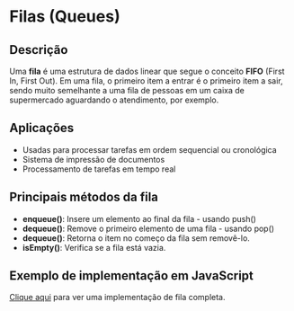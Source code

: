 # Filas (Queues)

## Descrição
Uma **fila** é uma estrutura de dados linear que segue o conceito **FIFO** (First In, First Out). Em uma fila, o primeiro item a entrar é o primeiro item a sair, sendo muito semelhante a uma fila de pessoas em um caixa de supermercado aguardando o atendimento, por exemplo.

## Aplicações
 * Usadas para processar tarefas em ordem sequencial ou cronológica
 * Sistema de impressão de documentos
 * Processamento de tarefas em tempo real

## Principais métodos da fila
* **enqueue()**: Insere um elemento ao final da fila - usando push()
* **dequeue()**: Remove o primeiro elemento de uma fila - usando pop()
* **dequeue()**: Retorna o item no começo da fila sem removê-lo.
* **isEmpty()**: Verifica se a fila está vazia.

## Exemplo de implementação em JavaScript

[Clique aqui](../src/Queue) para ver uma implementação de fila completa.